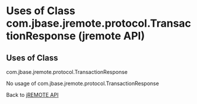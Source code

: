 # Uses of Class com.jbase.jremote.protocol.TransactionResponse (jremote API)

<PageHeader />

## Uses of Class
com.jbase.jremote.protocol.TransactionResponse

No usage of com.jbase.jremote.protocol.TransactionResponse

Back to [jREMOTE API](com_jbase_jremote_package-summary)

  
<PageFooter />
